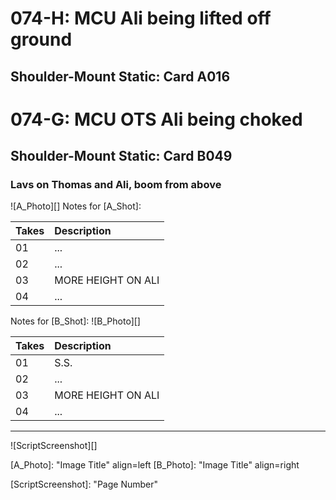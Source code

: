 # 074-H: MCU Ali being lifted off ground
## Shoulder-Mount Static: Card A016

# 074-G: MCU OTS Ali being choked
## Shoulder-Mount Static: Card B049

### Lavs on Thomas and Ali, boom from above

![A_Photo][]
Notes for [A_Shot]: 

| Takes | Description |
|:---|:----|
| 01 | ... |
| 02 | ... |
| 03 | MORE HEIGHT ON ALI |
| 04 | ... |

Notes for [B_Shot]: 
![B_Photo][]

| Takes | Description |
|:---|:----|
| 01 | S.S. |
| 02 | ... |
| 03 | MORE HEIGHT ON ALI |
| 04 | ... |

----

![ScriptScreenshot][]


[A_Photo]:  "Image Title" align=left
[B_Photo]:  "Image Title" align=right

[ScriptScreenshot]: "Page Number"